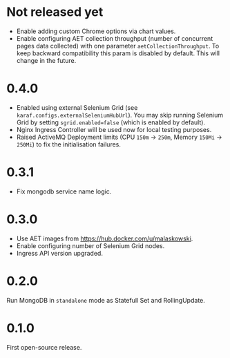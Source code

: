 # Not released yet
- Enable adding custom Chrome options via chart values.
- Enable configuring AET collection throughput (number of concurrent pages data collected) with one parameter `aetCollectionThroughput`. To keep backward compatibility this param is disabled by default. This will change in the future.

# 0.4.0
- Enabled using external Selenium Grid (see `karaf.configs.externalSeleniumHubUrl`). You may skip running Selenium Grid by setting `sgrid.enabled=false` (which is enabled by default).
- Nginx Ingress Controller will be used now for local testing purposes.
- Raised ActiveMQ Deployment limits (CPU `150m` -> `250m`, Memory `150Mi` -> `250Mi`) to fix the initialisation failures.

# 0.3.1
- Fix mongodb service name logic.

# 0.3.0
- Use AET images from https://hub.docker.com/u/malaskowski.
- Enable configuring number of Selenium Grid nodes.
- Ingress API version upgraded.

# 0.2.0
Run MongoDB in `standalone` mode as Statefull Set and RollingUpdate.

# 0.1.0
First open-source release.
